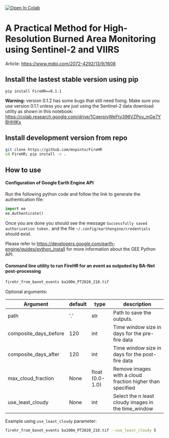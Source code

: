 [![Open In Colab](https://colab.research.google.com/assets/colab-badge.svg)](https://colab.research.google.com/drive/1xrI2lZmqjkgnFzskl-VZFDExYeOrr-en)

# A Practical Method for High-Resolution Burned Area Monitoring using Sentinel-2 and VIIRS 
Article: https://www.mdpi.com/2072-4292/13/9/1608

## Install the lastest stable version using pip

`pip install FireHR==0.1.1`

**Warning:** version 0.1.2 has some bugs that still need fixing. Make sure you use version 0.1.1 unless you are just using the Sentinel-2 data download utility as shown in this notebook: https://colab.research.google.com/drive/1CqerpiyWeFty396VZPov_mGe7YBHHlKs

## Install development version from repo
```bash
git clone https://github.com/mnpinto/FireHR
cd FireHR; pip install -e .
```

## How to use

#### Configuration of Google Earth Engine API
Run the following python code and follow the link to generate the authentication file:
```python
import ee
ee.Authenticate()
```
Once you are done you should see the message `Successfully saved authorization token.` and the file `~/.config/earthengine/credentials` should exist. 

Please refer to https://developers.google.com/earth-engine/guides/python_install for more information about the GEE Python API. 

#### Command line utility to run FireHR for an event as outputed by BA-Net post-processing
```bash
firehr_from_banet_events ba100m_PT2020_218.tif
```

Optional arguments:

|Argument|default|type|description|
|---|---|---|---|
|path| '.' | str |Path to save the outputs.|
|composite_days_before| 120 |int| Time window size in days for the pre-fire data |
|composite_days_after| 120 |int| Time window size in days for the post-fire data |
|max_cloud_fraction| None |float (0.0-1.0)| Remove images with a cloud fraction higher than specified |
|use_least_cloudy | None |int| Select the n least cloudy images in the time_window |

Example using `use_least_cloudy` parameter:
```bash
firehr_from_banet_events ba100m_PT2020_218.tif --use_least_cloudy 5
```
